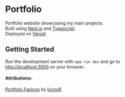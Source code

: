 # Portfolio

Portfolio website showcasing my main projects. \
Built using [Next.js](https://nextjs.org/) and
[Typescript](https://www.typescriptlang.org/). \
Deployed on [Vercel](https://vercel.com/).

## Getting Started

Run the development server with `npm run dev` and go to [http://localhost:3000](http://localhost:3000) on your browser.

#### Attributions:

[Portfolio Favicon](https://icons8.com/icon/61016/resume) by [Icons8](https://icons8.com)
